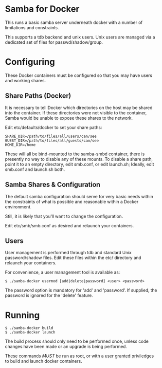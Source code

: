 Samba for Docker
================

This runs a basic samba server underneath docker with a
number of limitations and constraints.

This supports a tdb backend and unix users. Unix
users are managed via a dedicated set of files for
passwd/shadow/group.

Configuring
===========

These Docker containers must be configured so that
you may have users and working shares.

Share Paths (Docker)
--------------------

It is necessary to tell Docker which directories on the host may
be shared into the container. If these directories were not visible
to the container, Samba would be unable to expose these shares to
the network.

Edit etc/defaults/docker to set your share paths:

    SHARE_DIR=/path/to/files/all/users/can/see
    GUEST_DIR=/path/to/files/all/guests/can/see
    HOME_DIR=/home

These will all be bind-mounted to the samba-smbd container,
there is presently no way to disable any of these mounts. To disable
a share path, point it to an empty directory, edit smb.conf,
or edit launch.sh; Ideally, edit smb.conf and launch.sh both.

Samba Shares & Configuration
----------------------------

The default samba configuration should serve for very basic
needs within the constraints of what is possible and reasonable
within a Docker environment.

Still, it is likely that you'll want to change the configuration.

Edit etc/smb/smb.conf as desired and relaunch your containers.

Users
-----

User management is performed through tdb and standard
Unix password/shadow files. Edit these files within the
etc/ directory and relaunch your containers.

For convenience, a user management tool is available as:

    $ ./samba-docker usermod [add|delete|password] <user> <password>

The password option is mandatory for 'add' and 'password'. If
supplied, the password is ignored for the 'delete' feature.

Running
=======

    $ ./samba-docker build
    $ ./samba-docker launch

The build process should only need to be performed once, unless
code changes have been made or an upgrade is being performed.

These commands *MUST* be run as root, or with a user granted
priviledges to build and launch docker containers.
